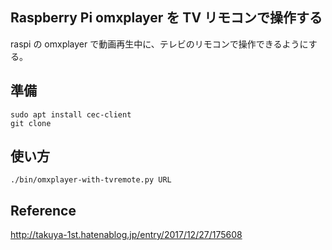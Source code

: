 ## Raspberry Pi omxplayer を TV リモコンで操作する


raspi の omxplayer で動画再生中に、テレビのリモコンで操作できるようにする。

## 準備
```
sudo apt install cec-client
git clone 
```

## 使い方

```
./bin/omxplayer-with-tvremote.py URL
```


## Reference 

http://takuya-1st.hatenablog.jp/entry/2017/12/27/175608
